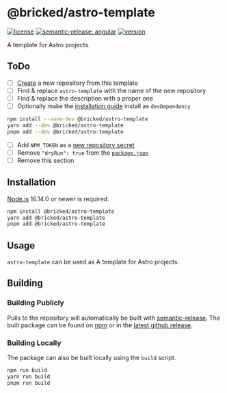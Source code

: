 # @bricked/astro-template

[![license](https://custom-icon-badges.demolab.com/github/license/brckd/astro-template?logo=law)](LICENSE.md)
[![semantic-release: angular](https://img.shields.io/badge/semantic--release-angular-e10079?logo=semantic-release)](https://github.com/semantic-release/semantic-release)
[![version](https://img.shields.io/npm/v/@bricked/astro-template?color=crimson&logo=npm)](https://www.npmjs.com/package/@bricked/astro-template)

A template for Astro projects.

## ToDo

- [ ] [Create](https://github.com/brckd/astro-template/generate) a new repository from this template
- [ ] Find & replace `astro-template` with the name of the new repository
- [ ] Find & replace the description with a proper one
- [ ] Optionally make the [installation guide](#installation) install as `devDependency`

```sh
npm install --save-dev @bricked/astro-template
yarn add --dev @bricked/astro-template
pnpm add --dev @bricked/astro-template
```

- [ ] Add `NPM_TOKEN` as a [new repository secret](https://github.com/brckd/astro-template/settings/secrets/actions/new)
- [ ] Remove `"dryRun": true` from the [`package.json`](./package.json)
- [ ] Remove this section

## Installation

[Node.js](https://nodejs.org/) 16.14.0 or newer is required.

```sh
npm install @bricked/astro-template
yarn add @bricked/astro-template
pnpm add @bricked/astro-template
```

## Usage

`astro-template` can be used as A template for Astro projects.

## Building

### Building Publicly

Pulls to the repository will automatically be built with [semantic-release](https://github.com/semantic-release/npm).
The built package can be found on [npm](https://www.npmjs.com/package/@bricked/astro-template?activeTab=code) or in the
[latest github release](https://github.com/brckd/astro-template/releases/latest).

### Building Locally

The package can also be built locally using the `build` script.

```sh
npm run build
yarn run build
pnpm run build
```
